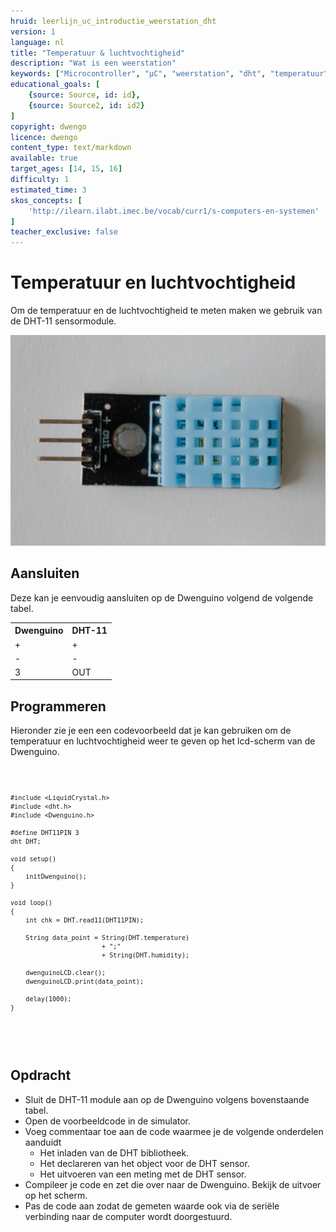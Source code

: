```yaml
---
hruid: leerlijn_uc_introductie_weerstation_dht
version: 1
language: nl
title: "Temperatuur & luchtvochtigheid"
description: "Wat is een weerstation"
keywords: ["Microcontroller", "µC", "weerstation", "dht", "temperatuur", "luchtvochtigheid"]
educational_goals: [
    {source: Source, id: id}, 
    {source: Source2, id: id2}
]
copyright: dwengo
licence: dwengo
content_type: text/markdown
available: true
target_ages: [14, 15, 16]
difficulty: 1
estimated_time: 3
skos_concepts: [
    'http://ilearn.ilabt.imec.be/vocab/curr1/s-computers-en-systemen'
]
teacher_exclusive: false
---
```


# Temperatuur en luchtvochtigheid

Om de temperatuur en de luchtvochtigheid te meten maken we gebruik van de DHT-11 sensormodule. 

![](images/dht11.jpg)

## Aansluiten

Deze kan je eenvoudig aansluiten op de Dwenguino volgend de volgende tabel.

<table>
    <tr>
        <th>Dwenguino</th>
        <th>DHT-11</th>
    </tr>
    <tr>
        <td>+</td>
        <td>+</td>
    </tr>
    <tr>
        <td>-</td>
        <td>-</td>
    </tr>
    <tr>
        <td>3</td>
        <td>OUT</td>
    </tr>
</table>

## Programmeren

Hieronder zie je een een codevoorbeeld dat je kan gebruiken om de temperatuur en luchtvochtigheid weer te geven op het lcd-scherm van de Dwenguino.

<div class="dwengo-content dwengo-code-simulator">
    <pre>
<code class="language-cpp" data-filename="dht11.cpp">

    #include <LiquidCrystal.h>
    #include <dht.h>    
    #include <Dwenguino.h>

    #define DHT11PIN 3 
    dht DHT; 

    void setup()
    {
        initDwenguino(); 
    }

    void loop()
    {  
        int chk = DHT.read11(DHT11PIN);

        String data_point = String(DHT.temperature)
                            + ";"
                            + String(DHT.humidity);

        dwenguinoLCD.clear();
        dwenguinoLCD.print(data_point);

        delay(1000);
    }

</code>
    </pre>
</div>

<div class="dwengo-content assignment">
    <h2 class="title">Opdracht</h2>
    <div class="content">
        <ul>
            <li>Sluit de DHT-11 module aan op de Dwenguino volgens bovenstaande tabel.</li>
            <li>Open de voorbeeldcode in de simulator.</li>
            <li>
                Voeg commentaar toe aan de code waarmee je de volgende onderdelen aanduidt
                    <ul>
                        <li>Het inladen van de DHT bibliotheek.</li>
                        <li>Het declareren van het object voor de DHT sensor.</li>
                        <li>Het uitvoeren van een meting met de DHT sensor.</li>
                    </ul>
            </li>
            <li>Compileer je code en zet die over naar de Dwenguino. Bekijk de uitvoer op het scherm.</li>
            <li>Pas de code aan zodat de gemeten waarde ook via de seriële verbinding naar de computer wordt doorgestuurd.</li>
        </ul>
    </div>
</div>